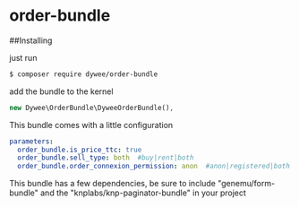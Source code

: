 # order-bundle

##Installing

just run
```bash
$ composer require dywee/order-bundle
```

add the bundle to the kernel
```php
new Dywee\OrderBundle\DyweeOrderBundle(),
```

This bundle comes with a little configuration 

```yml
parameters:
  order_bundle.is_price_ttc: true
  order_bundle.sell_type: both  #buy|rent|both
  order_bundle.order_connexion_permission: anon  #anon|registered|both
```

This bundle has a few dependencies, be sure to include "genemu/form-bundle" and the "knplabs/knp-paginator-bundle" in your project
